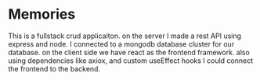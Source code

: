 # Memories
This is a fullstack crud applicaiton.
on the server I made a rest API using express and node.
I connected to a mongodb database cluster for our database.
on the client side we have react as the frontend framework.
also using dependencies like axiox, and custom useEffect hooks I could connect the frontend to the backend.
